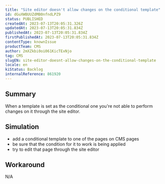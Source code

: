 ```yaml
---
title: "Site editor doesn't allow changes on the conditional template"
id: dGuXWBUUZdMB0nfndLPZ9
status: PUBLISHED
createdAt: 2023-07-13T20:05:31.326Z
updatedAt: 2023-07-13T20:05:31.834Z
publishedAt: 2023-07-13T20:05:31.834Z
firstPublishedAt: 2023-07-13T20:05:31.834Z
contentType: knownIssue
productTeam: CMS
author: 2mXZkbi0oi061KicTExNjo
tag: CMS
slugEN: site-editor-doesnt-allow-changes-on-the-conditional-template
locale: en
kiStatus: Backlog
internalReference: 861920
---
```


## Summary


When a template is set as the conditional one you're not able to perform changes on it through the site editor.


##

## Simulation



- add a conditional template to one of the pages on CMS pages
- be sure that the condition for it to work is being applied
- try to edit that page through the site editor


##

## Workaround


N/A





